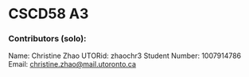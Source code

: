 # CSCD58 A3

### Contributors (solo):
Name: Christine Zhao
UTORid: zhaochr3
Student Number: 1007914786
Email: christine.zhao@mail.utoronto.ca
